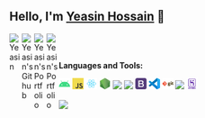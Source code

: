 ## Hello, I'm [Yeasin Hossain](https://yeasinxdp.netlify.app) 👋

<a href="https://www.linkedin.com/in/yeasinxdp/">
  <img align="left" alt="Yeasin" width="22px" src="https://cdn.jsdelivr.net/npm/simple-icons@v3/icons/linkedin.svg" />
</a>
<a href="https://github.com/yeasin-hossain">
  <img align="left" alt="Yeasin's Github" width="22px" src="https://cdn.jsdelivr.net/npm/simple-icons@v3/icons/github.svg" />
</a>
<a href="https://yeasinxdp.netlify.app">
  <img align="left" alt="Yeasin's Portfolio" width="22px" src="https://cdn.jsdelivr.net/npm/simple-icons@v3/icons/netlify.svg" />
</a>
<a href="https://twitter.com/yeasinxdp">
  <img align="left" alt="Yeasin's Portfolio" width="22px" src="https://cdn.jsdelivr.net/npm/simple-icons@v3/icons/twitter.svg" />
</a>
<br/>
<br/>

**Languages and Tools:**

<code><img height="20" src="https://raw.githubusercontent.com/github/explore/80688e429a7d4ef2fca1e82350fe8e3517d3494d/topics/android/android.png"></code>
<code><img height="20" src="https://raw.githubusercontent.com/github/explore/80688e429a7d4ef2fca1e82350fe8e3517d3494d/topics/javascript/javascript.png"></code>
<code><img height="20" src="https://raw.githubusercontent.com/github/explore/80688e429a7d4ef2fca1e82350fe8e3517d3494d/topics/react/react.png"></code>
<code><img height="20" src="https://raw.githubusercontent.com/github/explore/80688e429a7d4ef2fca1e82350fe8e3517d3494d/topics/nodejs/nodejs.png"></code>
<code><img height="20" src="https://camo.githubusercontent.com/92ec9eb7eeab7db4f5919e3205918918c42e6772562afb4112a2909c1aaaa875/68747470733a2f2f6173736574732e76657263656c2e636f6d2f696d6167652f75706c6f61642f76313630373535343338352f7265706f7369746f726965732f6e6578742d6a732f6e6578742d6c6f676f2e706e67"></code>
<code><img height="20" src="https://gw.alipayobjects.com/zos/rmsportal/KDpgvguMpGfqaHPjicRK.svg"></code>
<code><img height="20" src="https://raw.githubusercontent.com/github/explore/80688e429a7d4ef2fca1e82350fe8e3517d3494d/topics/bootstrap/bootstrap.png"></code>
<code><img height="20" src="https://raw.githubusercontent.com/github/explore/80688e429a7d4ef2fca1e82350fe8e3517d3494d/topics/visual-studio-code/visual-studio-code.png"></code>
<code><img height="20" src="https://raw.githubusercontent.com/github/explore/80688e429a7d4ef2fca1e82350fe8e3517d3494d/topics/git/git.png"></code>
<code><img height="20" src="https://avatars.githubusercontent.com/u/7892489?s=48&v=4"></code>
<code><img height="20" src="https://raw.githubusercontent.com/github/explore/cb661bc288627f05a5ac4187b00495fd8048c9fa/topics/heroku/heroku.png"></code>

<a href="https://github.com/yeasin-hossain">
  <img align="center" src="https://github-readme-stats.vercel.app/api/top-langs/?username=yeasin-hossain&theme=light&hide_langs_below=1" />
</a>
